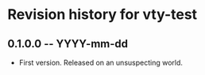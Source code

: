 # Revision history for vty-test

## 0.1.0.0 -- YYYY-mm-dd

* First version. Released on an unsuspecting world.
